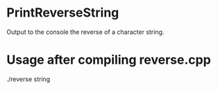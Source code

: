 # PrintReverseString
Output to the console the reverse of a character string.

# Usage after compiling reverse.cpp
./reverse string 
